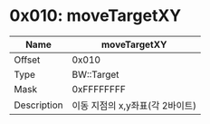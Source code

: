# 0x010: moveTargetXY

| Name | moveTargetXY |
| ----| ------------ |
| Offset | 0x010 |
| Type | BW::Target |
| Mask | 0xFFFFFFFF |
| Description | 이동 지점의 x,y좌표(각 2바이트) |<br>

